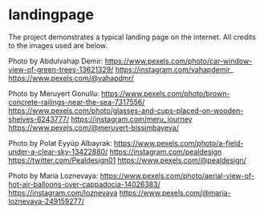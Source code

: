 # landingpage

The project demonstrates a typical landing page on the internet. All credits to the images used are below.

Photo by Abdulvahap Demir: https://www.pexels.com/photo/car-window-view-of-green-trees-13621329/
https://instagram.com/vahapdemir_
https://www.pexels.com/@vahapdmr/

Photo by Meruyert Gonullu: https://www.pexels.com/photo/brown-concrete-railings-near-the-sea-7317556/
https://www.pexels.com/photo/glasses-and-cups-placed-on-wooden-shelves-6243777/
https://instagram.com/meru_journey
https://www.pexels.com/@meruyert-bissimbayeva/

Photo by Polat Eyyüp Albayrak: https://www.pexels.com/photo/a-field-under-a-clear-sky-13422880/
https://instagram.com/pealdesign
https://twitter.com/Pealdesign01
https://www.pexels.com/@pealdesign/

Photo by Maria Loznevaya: https://www.pexels.com/photo/aerial-view-of-hot-air-balloons-over-cappadocia-14026383/
https://instagram.com/loznevaya
https://www.pexels.com/@maria-loznevaya-249159277/

